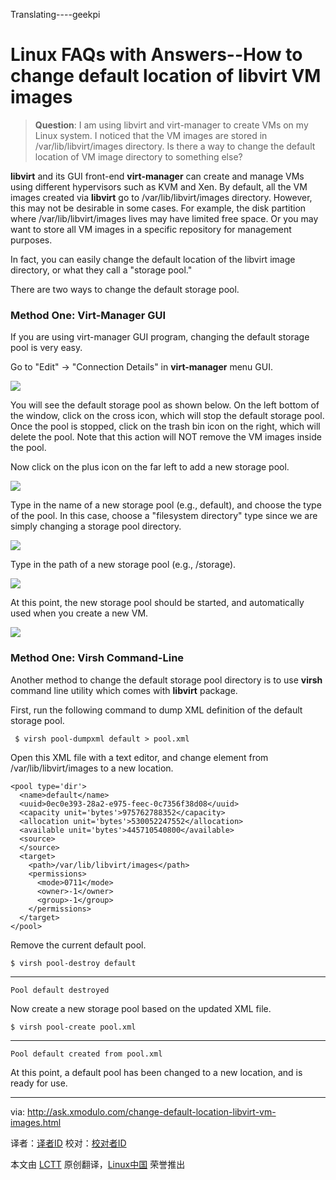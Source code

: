 Translating----geekpi

Linux FAQs with Answers--How to change default location of libvirt VM images
================================================================================
> **Question**: I am using libvirt and virt-manager to create VMs on my Linux system. I noticed that the VM images are stored in /var/lib/libvirt/images directory. Is there a way to change the default location of VM image directory to something else? 

**libvirt** and its GUI front-end **virt-manager** can create and manage VMs using different hypervisors such as KVM and Xen. By default, all the VM images created via **libvirt** go to /var/lib/libvirt/images directory. However, this may not be desirable in some cases. For example, the disk partition where /var/lib/libvirt/images lives may have limited free space. Or you may want to store all VM images in a specific repository for management purposes.

In fact, you can easily change the default location of the libvirt image directory, or what they call a "storage pool."

There are two ways to change the default storage pool.

### Method One: Virt-Manager GUI ###

If you are using virt-manager GUI program, changing the default storage pool is very easy.

Go to "Edit" -> "Connection Details" in **virt-manager** menu GUI.

![](https://farm4.staticflickr.com/3935/15433062592_0d89a8d132_o.png)

You will see the default storage pool as shown below. On the left bottom of the window, click on the cross icon, which will stop the default storage pool. Once the pool is stopped, click on the trash bin icon on the right, which will delete the pool. Note that this action will NOT remove the VM images inside the pool.

Now click on the plus icon on the far left to add a new storage pool.

![](https://farm6.staticflickr.com/5600/15246703330_26884c8258_b.jpg)

Type in the name of a new storage pool (e.g., default), and choose the type of the pool. In this case, choose a "filesystem directory" type since we are simply changing a storage pool directory.

![](https://farm4.staticflickr.com/3928/15433416355_1a2f9f85ab_b.jpg)

Type in the path of a new storage pool (e.g., /storage).

![](https://farm6.staticflickr.com/5599/15433062732_195fa6701b_b.jpg)

At this point, the new storage pool should be started, and automatically used when you create a new VM.

![](https://farm4.staticflickr.com/3934/15430217721_b14c3a93fa_b.jpg)

### Method One: Virsh Command-Line ###

Another method to change the default storage pool directory is to use **virsh** command line utility which comes with **libvirt** package.

First, run the following command to dump XML definition of the default storage pool.

     $ virsh pool-dumpxml default > pool.xml 

Open this XML file with a text editor, and change <path> element from /var/lib/libvirt/images to a new location.

    <pool type='dir'>
      <name>default</name>
      <uuid>0ec0e393-28a2-e975-feec-0c7356f38d08</uuid>
      <capacity unit='bytes'>975762788352</capacity>
      <allocation unit='bytes'>530052247552</allocation>
      <available unit='bytes'>445710540800</available>
      <source>
      </source>
      <target>
        <path>/var/lib/libvirt/images</path>
        <permissions>
          <mode>0711</mode>
          <owner>-1</owner>
          <group>-1</group>
        </permissions>
      </target>
    </pool>

Remove the current default pool.

    $ virsh pool-destroy default 

----------

    Pool default destroyed

Now create a new storage pool based on the updated XML file.

    $ virsh pool-create pool.xml 

----------

    Pool default created from pool.xml

At this point, a default pool has been changed to a new location, and is ready for use.

--------------------------------------------------------------------------------

via: http://ask.xmodulo.com/change-default-location-libvirt-vm-images.html

译者：[译者ID](https://github.com/译者ID)
校对：[校对者ID](https://github.com/校对者ID)

本文由 [LCTT](https://github.com/LCTT/TranslateProject) 原创翻译，[Linux中国](http://linux.cn/) 荣誉推出